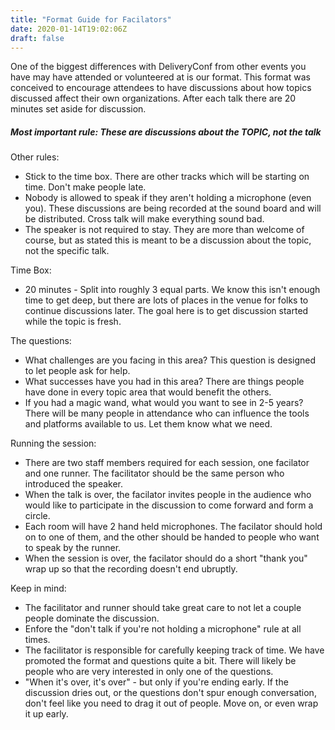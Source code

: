 ```yaml
---
title: "Format Guide for Facilators"
date: 2020-01-14T19:02:06Z
draft: false
---
```


One of the biggest differences with DeliveryConf from other events you have may have attended or volunteered at is our format. This format was conceived to encourage attendees to have discussions about how topics discussed affect their own organizations. After each talk there are 20 minutes set aside for discussion.

##### Most important rule: These are discussions about the TOPIC, not the talk

Other rules:

- Stick to the time box. There are other tracks which will be starting on time. Don't make people late.
- Nobody is allowed to speak if they aren't holding a microphone (even you). These discussions are being recorded at the sound board and will be distributed. Cross talk will make everything sound bad.
- The speaker is not required to stay. They are more than welcome of course, but as stated this is meant to be a discussion about the topic, not the specific talk.

Time Box:

- 20 minutes - Split into roughly 3 equal parts. We know this isn't enough time to get deep, but there are lots of places in the venue for folks to continue discussions later. The goal here is to get discussion started while the topic is fresh.

The questions:

- What challenges are you facing in this area? This question is designed to let people ask for help.
- What successes have you had in this area? There are things people have done in every topic area that would benefit the others.
- If you had a magic wand, what would you want to see in 2-5 years? There will be many people in attendance who can influence the tools and platforms available to us. Let them know what we need.

Running the session:

- There are two staff members required for each session, one facilator and one runner. The facilitator should be the same person who introduced the speaker.
- When the talk is over, the facilator invites people in the audience who would like to participate in the discussion to come forward and form a circle.
- Each room will have 2 hand held microphones. The facilator should hold on to one of them, and the other should be handed to people who want to speak by the runner.
- When the session is over, the facilator should do a short "thank you" wrap up so that the recording doesn't end ubruptly.

Keep in mind:

- The facilitator and runner should take great care to not let a couple people dominate the discussion.
- Enfore the "don't talk if you're not holding a microphone" rule at all times.
- The facilitator is responsible for carefully keeping track of time. We have promoted the format and questions quite a bit. There will likely be people who are very interested in only one of the questions.
- "When it's over, it's over" - but only if you're ending early. If the discussion dries out, or the questions don't spur enough conversation, don't feel like you need to drag it out of people. Move on, or even wrap it up early.
